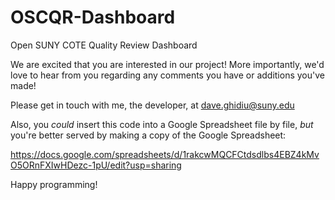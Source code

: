 # OSCQR-Dashboard
Open SUNY COTE Quality Review Dashboard

We are excited that you are interested in our project! More importantly, we'd love to hear from you regarding any
comments you have or additions you've made!

Please get in touch with me, the developer, at dave.ghidiu@suny.edu

Also, you _could_ insert this code into a Google Spreadsheet file by file, _but_ you're better served
by making a copy of the Google Spreadsheet: 

https://docs.google.com/spreadsheets/d/1rakcwMQCFCtdsdlbs4EBZ4kMvO5ORnFXIwHDezc-1pU/edit?usp=sharing


Happy programming!
